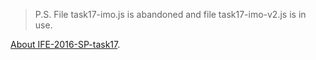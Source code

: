 > P.S. File task17-imo.js is abandoned and file task17-imo-v2.js is in use.

[About IFE-2016-SP-task17](http://baishusama.github.io/2016/12/24/IFE-2016-SP-task17/).
